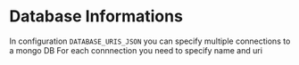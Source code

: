 # Database Informations

In configuration `DATABASE_URIS_JSON` you can specify multiple connections to a mongo DB
For each connnection you need to specify name and uri
